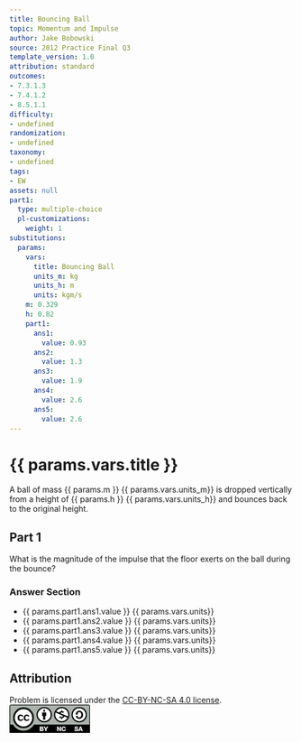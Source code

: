 ```yaml
---
title: Bouncing Ball
topic: Momentum and Impulse
author: Jake Bobowski
source: 2012 Practice Final Q3
template_version: 1.0
attribution: standard
outcomes:
- 7.3.1.3
- 7.4.1.2
- 8.5.1.1
difficulty:
- undefined
randomization:
- undefined
taxonomy:
- undefined
tags:
- EW
assets: null
part1:
  type: multiple-choice
  pl-customizations:
    weight: 1
substitutions:
  params:
    vars:
      title: Bouncing Ball
      units_m: kg
      units_h: m
      units: kgm/s
    m: 0.329
    h: 0.82
    part1:
      ans1:
        value: 0.93
      ans2:
        value: 1.3
      ans3:
        value: 1.9
      ans4:
        value: 2.6
      ans5:
        value: 2.6
---
```

# {{ params.vars.title }}
A ball of mass {{ params.m }} {{ params.vars.units_m}} is dropped vertically from a height of {{ params.h }} {{ params.vars.units_h}} and bounces back to the original height.

## Part 1

What is the magnitude of the impulse that the floor exerts on the ball during the bounce?

### Answer Section

- {{ params.part1.ans1.value }} {{ params.vars.units}}
- {{ params.part1.ans2.value }} {{ params.vars.units}}
- {{ params.part1.ans3.value }} {{ params.vars.units}}
- {{ params.part1.ans4.value }} {{ params.vars.units}}
- {{ params.part1.ans5.value }} {{ params.vars.units}}

## Attribution

Problem is licensed under the [CC-BY-NC-SA 4.0 license](https://creativecommons.org/licenses/by-nc-sa/4.0/).<br> ![The Creative Commons 4.0 license requiring attribution-BY, non-commercial-NC, and share-alike-SA license.](https://raw.githubusercontent.com/firasm/bits/master/by-nc-sa.png)